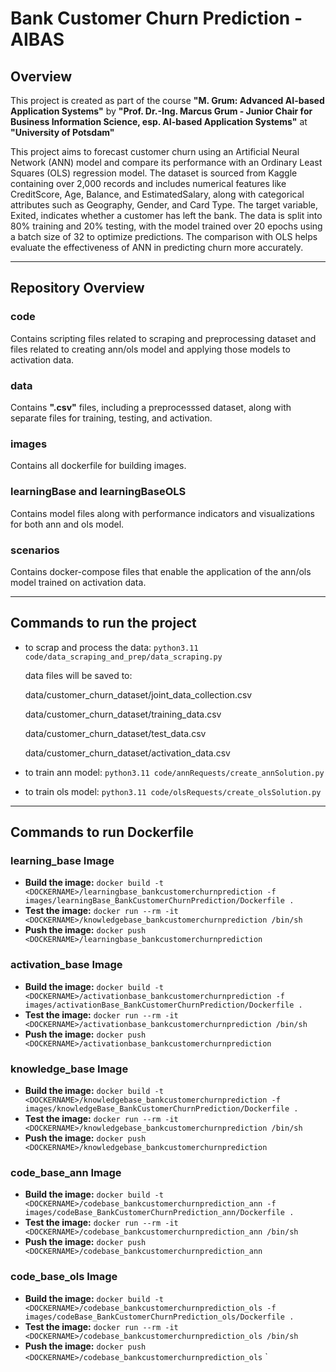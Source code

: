 # Bank Customer Churn Prediction - AIBAS

## Overview

This project is created as part of the course **"M. Grum: Advanced AI-based Application Systems"** by **"Prof. Dr.-Ing. Marcus Grum - Junior Chair for Business Information Science, esp. AI-based Application Systems"** at **"University of Potsdam"**

 This project aims to forecast customer churn using an Artificial Neural Network (ANN) model and compare its performance with an Ordinary Least Squares (OLS) regression model. The dataset is sourced from Kaggle containing over 2,000 records and includes numerical features like CreditScore, Age, Balance, and EstimatedSalary, along with categorical attributes such as Geography, Gender, and Card Type. The target variable, Exited, indicates whether a customer has left the bank. The data is split into 80% training and 20% testing, with the model trained over 20 epochs using a batch size of 32 to optimize predictions. The comparison with OLS helps evaluate the effectiveness of ANN in predicting churn more accurately.

---

## Repository Overview

### code 
Contains scripting files related to scraping and preprocessing dataset and files related to creating ann/ols model and applying those models to activation data.

### data
Contains **".csv"** files, including a preprocesssed dataset, along with separate files for training, testing, and activation.

### images
Contains all dockerfile for building images.

### learningBase and learningBaseOLS
Contains model files along with performance indicators and visualizations for both ann and ols model.

### scenarios
Contains docker-compose files that enable the application of the ann/ols model trained on activation data.

---

## Commands to run the project

- to scrap and process the data: `python3.11 code/data_scraping_and_prep/data_scraping.py`

    data files will be saved to:

    data/customer_churn_dataset/joint_data_collection.csv

    data/customer_churn_dataset/training_data.csv

    data/customer_churn_dataset/test_data.csv

    data/customer_churn_dataset/activation_data.csv

- to train ann model: `python3.11 code/annRequests/create_annSolution.py`
- to train ols model: `python3.11 code/olsRequests/create_olsSolution.py`

---

## Commands to run Dockerfile


### **learning_base Image**
- **Build the image:** `docker build -t <DOCKERNAME>/learningbase_bankcustomerchurnprediction -f images/learningBase_BankCustomerChurnPrediction/Dockerfile .`
- **Test the image:** `docker run --rm -it <DOCKERNAME>/knowledgebase_bankcustomerchurnprediction /bin/sh`
- **Push the image:** `docker push <DOCKERNAME>/learningbase_bankcustomerchurnprediction`

### **activation_base Image**
- **Build the image:** `docker build -t <DOCKERNAME>/activationbase_bankcustomerchurnprediction -f images/activationBase_BankCustomerChurnPrediction/Dockerfile .`
- **Test the image:** `docker run --rm -it <DOCKERNAME>/activationbase_bankcustomerchurnprediction /bin/sh`
- **Push the image:** `docker push <DOCKERNAME>/activationbase_bankcustomerchurnprediction`

### **knowledge_base Image**
- **Build the image:** `docker build -t <DOCKERNAME>/knowledgebase_bankcustomerchurnprediction -f images/knowledgeBase_BankCustomerChurnPrediction/Dockerfile .`
- **Test the image:** `docker run --rm -it <DOCKERNAME>/knowledgebase_bankcustomerchurnprediction /bin/sh`
- **Push the image:** `docker push <DOCKERNAME>/knowledgebase_bankcustomerchurnprediction`

### **code_base_ann Image**
- **Build the image:** `docker build -t <DOCKERNAME>/codebase_bankcustomerchurnprediction_ann -f images/codeBase_BankCustomerChurnPrediction_ann/Dockerfile .`
- **Test the image:** `docker run --rm -it <DOCKERNAME>/codebase_bankcustomerchurnprediction_ann /bin/sh`
- **Push the image:** `docker push <DOCKERNAME>/codebase_bankcustomerchurnprediction_ann`

### **code_base_ols Image**
- **Build the image:** `docker build -t <DOCKERNAME>/codebase_bankcustomerchurnprediction_ols -f images/codeBase_BankCustomerChurnPrediction_ols/Dockerfile .`
- **Test the image:** `docker run --rm -it <DOCKERNAME>/codebase_bankcustomerchurnprediction_ols /bin/sh`
- **Push the image:** `docker push <DOCKERNAME>/codebase_bankcustomerchurnprediction_ols`
`


